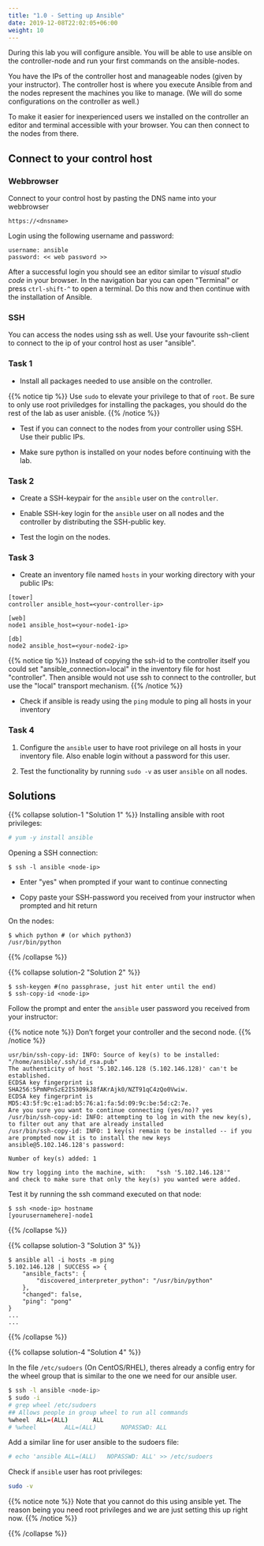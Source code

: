 ```yaml
---
title: "1.0 - Setting up Ansible"
date: 2019-12-08T22:02:05+06:00
weight: 10
---
```


During this lab you will configure ansible. You will be able to use ansible on the controller-node and run your first commands on the ansible-nodes.

You have the IPs of the controller host and manageable nodes (given by your instructor). The controller host is where you execute Ansible from and the nodes represent the machines you like to manage. (We will do some configurations on the controller as well.)

To make it easier for inexperienced users we installed on the controller an editor and terminal accessible with your browser. You can then connect to the nodes from there.

## Connect to your control host

### Webbrowser

Connect to your control host by pasting the DNS name into your webbrowser

    https://<dnsname>

Login using the following username and password:

    username: ansible
    password: << web password >>

After a successful login you should see an editor similar to *visual
studio code* in your browser. In the navigation bar you can open
"Terminal" or press `ctrl-shift-^` to open a terminal. Do this now and
then continue with the installation of Ansible.

### SSH

You can access the nodes using ssh as well.
Use your favourite ssh-client to connect to the ip of your control host as user "ansible".

### Task 1

- Install all packages needed to use ansible on the controller.

{{% notice tip %}}
  Use `sudo` to elevate your privilege to that of `root`. Be sure to only use root priviledges for installing the packages, you should do the rest of the lab as user anisble.
{{% /notice %}}

- Test if you can connect to the nodes from your controller using SSH. Use their public IPs.

- Make sure python is installed on your nodes before continuing with the lab.

### Task 2

- Create a SSH-keypair for the `ansible` user on the `controller`.

- Enable SSH-key login for the `ansible` user on all nodes and the
    controller by distributing the SSH-public key.

- Test the login on the nodes.

### Task 3

- Create an inventory file named `hosts` in your working directory with your public IPs:

```
[tower]
controller ansible_host=<your-controller-ip>
    
[web]
node1 ansible_host=<your-node1-ip>
    
[db]
node2 ansible_host=<your-node2-ip>
```
{{% notice tip %}}
Instead of copying the ssh-id to the controller itself you could set "ansible_connection=local" in the inventory file for host "controller". Then ansible would not use ssh to connect to the controller, but use the "local" transport mechanism.
{{% /notice %}}

- Check if ansible is ready using the `ping` module to ping all hosts in your inventory

### Task 4

1. Configure the `ansible` user to have root privilege on all hosts in your inventory file.
   Also enable login without a password for this user.

2. Test the functionality by running `sudo -v` as user `ansible` on all nodes.


## Solutions

{{% collapse solution-1 "Solution 1" %}}
Installing ansible with root privileges:

```bash
# yum -y install ansible
```

Opening a SSH connection:

    $ ssh -l ansible <node-ip>

  - Enter "yes" when prompted if your want to continue connecting

  - Copy paste your SSH-password you received from your instructor when
    prompted and hit return

On the nodes:

    $ which python # (or which python3)
    /usr/bin/python

{{% /collapse %}}

{{% collapse solution-2 "Solution 2" %}}

    $ ssh-keygen #(no passphrase, just hit enter until the end)
    $ ssh-copy-id <node-ip>

Follow the prompt and enter the `ansible` user password you received
from your instructor:

{{% notice note %}}
  Don’t forget your controller and the second node.
{{% /notice %}}

    usr/bin/ssh-copy-id: INFO: Source of key(s) to be installed: "/home/ansible/.ssh/id_rsa.pub"
    The authenticity of host '5.102.146.128 (5.102.146.128)' can't be established.
    ECDSA key fingerprint is SHA256:5PmNPnSzE2IS309kJ8fAKrAjk0/NZT91qC4zQo0Vwiw.
    ECDSA key fingerprint is MD5:43:5f:9c:e1:ad:b5:76:a1:fa:5d:09:9c:be:5d:c2:7e.
    Are you sure you want to continue connecting (yes/no)? yes
    /usr/bin/ssh-copy-id: INFO: attempting to log in with the new key(s), to filter out any that are already installed
    /usr/bin/ssh-copy-id: INFO: 1 key(s) remain to be installed -- if you are prompted now it is to install the new keys
    ansible@5.102.146.128's password:
    
    Number of key(s) added: 1
    
    Now try logging into the machine, with:   "ssh '5.102.146.128'"
    and check to make sure that only the key(s) you wanted were added.

Test it by running the ssh command executed on that node:

    $ ssh <node-ip> hostname
    [yourusernamehere]-node1

{{% /collapse %}}

{{% collapse solution-3 "Solution 3" %}}

    $ ansible all -i hosts -m ping
    5.102.146.128 | SUCCESS => {
        "ansible_facts": {
            "discovered_interpreter_python": "/usr/bin/python"
        },
        "changed": false,
        "ping": "pong"
    }
    ...
    ...

{{% /collapse %}}


{{% collapse solution-4 "Solution 4" %}}

In the file `/etc/sudoers` (On CentOS/RHEL), theres already a config entry for the wheel group that is similar to the one we need for our ansible user.
```bash
$ ssh -l ansible <node-ip>
$ sudo -i
# grep wheel /etc/sudoers
## Allows people in group wheel to run all commands
%wheel  ALL=(ALL)       ALL
# %wheel        ALL=(ALL)       NOPASSWD: ALL
```
Add a similar line for user ansible to the sudoers file:

```bash
# echo 'ansible ALL=(ALL)   NOPASSWD: ALL' >> /etc/sudoers
```

Check if `ansible` user has root privileges:

```bash
sudo -v
```

{{% notice note %}} 
  Note that you cannot do this using ansible yet. The reason being you
  need root privileges and we are just setting this up right now.
{{% /notice %}}

{{% /collapse %}}
